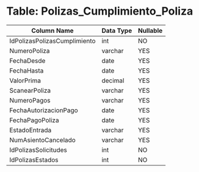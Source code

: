 # Table: Polizas_Cumplimiento_Poliza

| Column Name | Data Type | Nullable |
|-------------|-----------|----------|
| IdPolizasPolizasCumplimiento | int | NO |
| NumeroPoliza | varchar | YES |
| FechaDesde | date | YES |
| FechaHasta | date | YES |
| ValorPrima | decimal | YES |
| ScanearPoliza | varchar | YES |
| NumeroPagos | varchar | YES |
| FechaAutorizacionPago | date | YES |
| FechaPagoPoliza | date | YES |
| EstadoEntrada | varchar | YES |
| NumAsientoCancelado | varchar | YES |
| IdPolizasSolicitudes | int | NO |
| IdPolizasEstados | int | NO |
